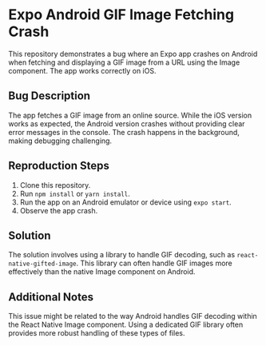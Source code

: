 # Expo Android GIF Image Fetching Crash

This repository demonstrates a bug where an Expo app crashes on Android when fetching and displaying a GIF image from a URL using the Image component. The app works correctly on iOS.

## Bug Description

The app fetches a GIF image from an online source. While the iOS version works as expected, the Android version crashes without providing clear error messages in the console. The crash happens in the background, making debugging challenging.

## Reproduction Steps

1. Clone this repository.
2. Run `npm install` or `yarn install`.
3. Run the app on an Android emulator or device using `expo start`.
4. Observe the app crash.

## Solution

The solution involves using a library to handle GIF decoding, such as `react-native-gifted-image`. This library can often handle GIF images more effectively than the native Image component on Android.

## Additional Notes

This issue might be related to the way Android handles GIF decoding within the React Native Image component.  Using a dedicated GIF library often provides more robust handling of these types of files.

